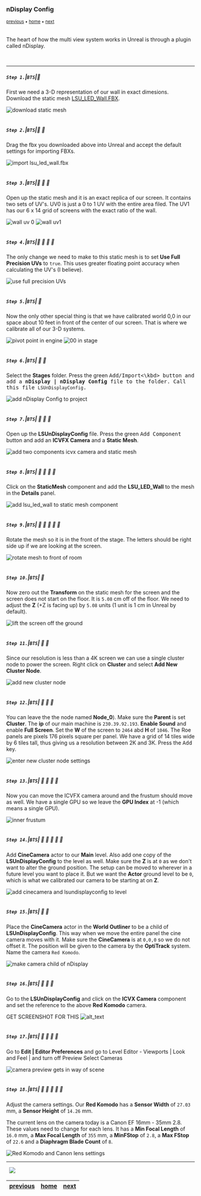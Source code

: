 <img src="https://via.placeholder.com/1000x4/45D7CA/45D7CA" alt="drawing" height="4px"/>

### nDisplay Config

<sub>[previous](../) • [home](../README.md#user-content-gms2-background-tiles--sprites---table-of-contents) • [next](../live-link/README.md)</sub>

<img src="https://via.placeholder.com/1000x4/45D7CA/45D7CA" alt="drawing" height="4px"/>

The heart of how the multi view system works in Unreal is through a plugin called nDisplay.  

<br>

---


##### `Step 1.`\|`BTS`|:small_blue_diamond:

First we need a 3-D representation of our wall in exact dimesions.  Download the static mesh [LSU_LED_Wall.FBX](images/LSU_LED_Wall.FBX).

![download static mesh](images/downloadFBXWall.png)

<img src="https://via.placeholder.com/500x2/45D7CA/45D7CA" alt="drawing" height="2px" alt = ""/>

##### `Step 2.`\|`BTS`|:small_blue_diamond: :small_blue_diamond: 

Drag the fbx you downloaded above into Unreal and accept the default settings for importing FBXs.

![import lsu_led_wall.fbx](images/dragSceenToStage.png)

<img src="https://via.placeholder.com/500x2/45D7CA/45D7CA" alt="drawing" height="2px" alt = ""/>

##### `Step 3.`\|`BTS`|:small_blue_diamond: :small_blue_diamond: :small_blue_diamond:

Open up the static mesh and it is an exact replica of our screen.  It contains two sets of UV's.  UV0 is just a 0 to 1 UV with the entire area filed.  The UV1 has our 6 x 14 grid of screens with the exact ratio of the wall.

![wall uv 0](images/uv0.png)
![wall uv1](images/uv1.png)

<img src="https://via.placeholder.com/500x2/45D7CA/45D7CA" alt="drawing" height="2px" alt = ""/>

##### `Step 4.`\|`BTS`|:small_blue_diamond: :small_blue_diamond: :small_blue_diamond: :small_blue_diamond:

The only change we need to make to this static mesh is to set **Use Full Precision UVs** to `true`. This uses greater floating point accuracy when calculating the UV's (I believe).

![use full precision UVs](images/fullPrecisionUvs.png)

<img src="https://via.placeholder.com/500x2/45D7CA/45D7CA" alt="drawing" height="2px" alt = ""/>

##### `Step 5.`\|`BTS`| :small_orange_diamond:

Now the only other special thing is that we have calibrated world 0,0 in our space about 10 feet in front of the center of our screen.  That is where we calibrate all of our 3-D systems.

![pivot point in engine](images/pivotPoint.png)
![00 in stage](images/pivotPoint2.jpg)

<img src="https://via.placeholder.com/500x2/45D7CA/45D7CA" alt="drawing" height="2px" alt = ""/>

##### `Step 6.`\|`BTS`| :small_orange_diamond: :small_blue_diamond:


Select the **Stages** folder. Press the green <kbd>Add/Import<\kbd> button and add a **nDisplay | nDisplay Config** file to the folder. Call this file `LSUnDisplayConfig`.

![add nDisplay Config to project](images/nDisplayConfig.png)

<img src="https://via.placeholder.com/500x2/45D7CA/45D7CA" alt="drawing" height="2px" alt = ""/>

##### `Step 7.`\|`BTS`| :small_orange_diamond: :small_blue_diamond: :small_blue_diamond:

Open up the **LSUnDisplayConfig** file.  Press the green <kbd>Add Component</kbd> button and add an **ICVFX Camera** and a **Static Mesh**.

![add two components icvx camera and static mesh](images/addCamAndStaticMesh.png)

<img src="https://via.placeholder.com/500x2/45D7CA/45D7CA" alt="drawing" height="2px" alt = ""/>

##### `Step 8.`\|`BTS`| :small_orange_diamond: :small_blue_diamond: :small_blue_diamond: :small_blue_diamond:

Click on the **StaticMesh** component and add the **LSU_LED_Wall** to the mesh in the **Details** panel.

![add lsu_led_wall to static mesh component](images/staticMeshWall.png)

<img src="https://via.placeholder.com/500x2/45D7CA/45D7CA" alt="drawing" height="2px" alt = ""/>

##### `Step 9.`\|`BTS`| :small_orange_diamond: :small_blue_diamond: :small_blue_diamond: :small_blue_diamond: :small_blue_diamond:

Rotate the mesh so it is in the front of the stage.  The letters should be right side up if we are looking at the screen.

![rotate mesh to front of room](images/rotateMesh.png)

<img src="https://via.placeholder.com/500x2/45D7CA/45D7CA" alt="drawing" height="2px" alt = ""/>

##### `Step 10.`\|`BTS`| :large_blue_diamond:

Now zero out the **Transform** on the static mesh for the screen and the screen does not start on the floor. It is `5.08` cm off of the floor.  We need to adjust the **Z** (+Z is facing up) by `5.08` units (1 unit is 1 cm in Unreal by default).

![lift the screen off the ground](images/LiftScreen.png)

<img src="https://via.placeholder.com/500x2/45D7CA/45D7CA" alt="drawing" height="2px" alt = ""/>

##### `Step 11.`\|`BTS`| :large_blue_diamond: :small_blue_diamond: 

Since our resolution is less than a 4K screen we can use a single cluster node to power the screen.  Right click on **Cluster** and select **Add New Cluster Node**.

![add new cluster node](images/clusterNode.png)

<img src="https://via.placeholder.com/500x2/45D7CA/45D7CA" alt="drawing" height="2px" alt = ""/>


##### `Step 12.`\|`BTS`| :large_blue_diamond: :small_blue_diamond: :small_blue_diamond: 

You can leave the the node named **Node_0**). Make sure the **Parent** is set **Cluster**. The **ip** of our main machine is `230.39.92.193`.  **Enable Sound** and enable **Full Screen**.  Set the **W** of the screen to `2464` abd **H** of `1046`.  The Roe panels are pixels 176 pixels square per panel. We have a grid of 14 tiles wide by 6 tiles tall, thus giving us a resolution between 2K and 3K. Press the <kbd>Add</kbd> key.

![enter new cluster node settings](images/node0Settings.png)

<img src="https://via.placeholder.com/500x2/45D7CA/45D7CA" alt="drawing" height="2px" alt = ""/>

##### `Step 13.`\|`BTS`| :large_blue_diamond: :small_blue_diamond: :small_blue_diamond:  :small_blue_diamond: 

Now you can move the ICVFX camera around and the frustum should move as well.  We have a single GPU so we leave the **GPU Index** at -1 (which means a single GPU).

![inner frustum](images/gpuSettings.png)

<img src="https://via.placeholder.com/500x2/45D7CA/45D7CA" alt="drawing" height="2px" alt = ""/>

##### `Step 14.`\|`BTS`| :large_blue_diamond: :small_blue_diamond: :small_blue_diamond: :small_blue_diamond:  :small_blue_diamond: 

Add **CineCamera** actor to our **Main** level. Also add one copy of the **LSUnDisplayConfig** to the level as well. Make sure the **Z** is at `0` as we don't want to alter the ground position.  The setup can be moved to wherever in a future level you want to place it.  But we want the **Actor** ground level to be `0`, which is what we calibrated our camera to be starting at on **Z**.

![add cinecamera and lsundisplayconfig to level](images/addCineConfigToLvl.png)

<img src="https://via.placeholder.com/500x2/45D7CA/45D7CA" alt="drawing" height="2px" alt = ""/>

##### `Step 15.`\|`BTS`| :large_blue_diamond: :small_orange_diamond: 

Place the **CineCamera** actor in the **World Outliner** to be a child of **LSUnDisplayConfig**.  This way when we move the entire panel the cine camera moves with it.  Make sure the **CineCamera** is at `0,0,0` so we do not offset it.  The position will be given to the camera by the **OptiTrack** system. Name the camera `Red Komodo`.

![make camera child of nDisplay](images/makeCamChild.png)

<img src="https://via.placeholder.com/500x2/45D7CA/45D7CA" alt="drawing" height="2px" alt = ""/>

##### `Step 16.`\|`BTS`| :large_blue_diamond: :small_orange_diamond:   :small_blue_diamond: 

Go to the **LSUnDisplayConfig** and click on the **ICVX Camera** component and set the reference to the above **Red Komodo** camera.

GET SCREENSHOT FOR THIS
![alt_text](images/.png)

<img src="https://via.placeholder.com/500x2/45D7CA/45D7CA" alt="drawing" height="2px" alt = ""/>

##### `Step 17.`\|`BTS`| :large_blue_diamond: :small_orange_diamond: :small_blue_diamond: :small_blue_diamond:

Go to **Edit | Editor Preferences** and go to Level Editor - Viewports | Look and Feel | and turn off Preview Select Cameras

![camera preview gets in way of scene](images/turnOffCameraPreview.png)

<img src="https://via.placeholder.com/500x2/45D7CA/45D7CA" alt="drawing" height="2px" alt = ""/>

##### `Step 18.`\|`BTS`| :large_blue_diamond: :small_orange_diamond: :small_blue_diamond: :small_blue_diamond: :small_blue_diamond:

Adjust the camera settings.  Our **Red Komodo** has a **Sensor Width** of `27.03` mm, a **Sensor Height** of `14.26` mm.

The current lens on the camera today is a Canon EF 16mm - 35mm 2.8. These values need to change for each lens. It has a **Min Focal Length** of `16.0` mm, a **Max Focal Length** of `355` mm, a **MinFStop** of `2.8`, a **Max FStop** of `22.6` and a **Diaphragm Blade Count** of `8`.

![Red Komodo and Canon lens settings](images/cameraAndLens.png)

___


<img src="https://via.placeholder.com/1000x4/dba81a/dba81a" alt="drawing" height="4px" alt = ""/>

<img src="https://via.placeholder.com/1000x100/45D7CA/000000/?text=Next Up - ADD NEXT PAGE">

<img src="https://via.placeholder.com/1000x4/dba81a/dba81a" alt="drawing" height="4px" alt = ""/>

| [previous](../)| [home](../README.md#user-content-gms2-background-tiles--sprites---table-of-contents) | [next](../live-link/README.md)|
|---|---|---|

